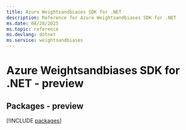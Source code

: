 ```yaml
---
title: Azure Weightsandbiases SDK for .NET
description: Reference for Azure Weightsandbiases SDK for .NET
ms.date: 08/28/2025
ms.topic: reference
ms.devlang: dotnet
ms.service: weightsandbiases
---
```

# Azure Weightsandbiases SDK for .NET - preview
## Packages - preview
[!INCLUDE [packages](weightsandbiases-index.md)]